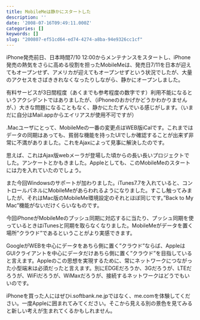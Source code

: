 ```yaml
---
title: MobileMeは静かにスタートした
description: ''
date: '2008-07-16T09:49:11.000Z'
categories: []
keywords: []
slug: "200807-ef51cd64-ed74-4274-a8ba-94e9326cc1cf"
---
```

iPhone発売前日、日本時間7/10 12:00からメンテナンスをスタートし、iPhone発売の熱気をさらに高める役割を担ったMobileMeは、発売日7/11を日本が迎えてもオープンせず、アメリカが迎えてもオープンせずという状況でしたが、大量のアクセスをさばききれなくなったりしながら、静かにオープンしました。

有料サービスが3日間程度（あくまでも参考程度の数字です）利用不能になるというアクシデントではありましたが、（iPhoneのおかげかどうかわかりませんが、）大きな問題になることもなく、静かにたたずんでいる感じがします。（いまだに自分はMail.appからエイリアスが使用不可ですが）

.Macユーザにとって、MobileMeの一番の変更点はWEB版iCalです。これまではデータの同期はあっても、貧弱な機能を持ったUIでしか確認することが出来ず非常に不満がありました。これをAjaxによって見事に解決したのです。

思えば、これはAjax版webメーラが登場した頃からの長い長いプロジェクトでした。アンケートとかもきました。Appleとしても、このMobileMeのスタートには力を入れていたのでしょう。

また今回Windowsのサポートが加わりました。iTunes7.7を入れていると、コントロールパネルにMobileMeがあらわれるようになりました。すこし触ってみましたが、それはMac版のMobileMe環境設定のそれとほぼ同じです。”Back to My Mac”機能がないだけくらいなものです。

今回iPhoneがMobileMeのプッシュ同期に対応するに当たり、プッシュ同期を使っているときはiTunesと同期を取らなくなりました。MobileMeがデータを置く場所”クラウド”であるということがより実感できます。

GoogleがWEBを中心にデータをあちら側に置く”クラウド”ならば、AppleはGUIクライアントを中心にデータだけあちら側に置く”クラウド”を目指していると言えます。Appleのこの思想を実現するために、常にネットワークにつながった小型端末は必須だったと言えます。別にEDGEだろうか、3Gだろうが、LTEだろうが、WiFiだろうが、WiMaxだろうが、接続するネットワークはどうでもいいのです。

iPhoneを買った人にはぜひi.softbank.ne.jpではなく、me.comを体験してください。一度Appleに囲まれてみてください。そこから見える別の景色を見てみると新しい考えが生まれてくるかもしれません。
